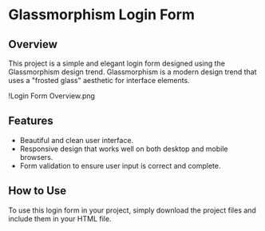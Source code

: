# Glassmorphism Login Form

## Overview
This project is a simple and elegant login form designed using the Glassmorphism design trend. Glassmorphism is a modern design trend that uses a "frosted glass" aesthetic for interface elements.

!Login Form Overview.png

## Features
- Beautiful and clean user interface.
- Responsive design that works well on both desktop and mobile browsers.
- Form validation to ensure user input is correct and complete.

## How to Use
To use this login form in your project, simply download the project files and include them in your HTML file.
